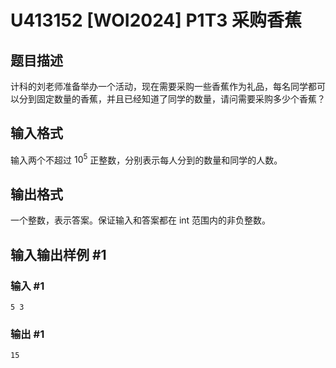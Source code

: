 # U413152 [WOI2024] P1T3 采购香蕉

## 题目描述

计科的刘老师准备举办一个活动，现在需要采购一些香蕉作为礼品，每名同学都可以分到固定数量的香蕉，并且已经知道了同学的数量，请问需要采购多少个香蕉？

## 输入格式

输入两个不超过 $10^5$ 正整数，分别表示每人分到的数量和同学的人数。

## 输出格式

一个整数，表示答案。保证输入和答案都在 int 范围内的非负整数。

## 输入输出样例 #1

### 输入 #1

```
5 3
```

### 输出 #1

```
15
```
